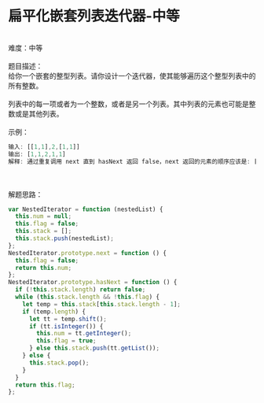 # 扁平化嵌套列表迭代器-中等

<br />难度：中等<br />
<br />题目描述：<br />给你一个嵌套的整型列表。请你设计一个迭代器，使其能够遍历这个整型列表中的所有整数。<br />
<br />列表中的每一项或者为一个整数，或者是另一个列表。其中列表的元素也可能是整数或是其他列表。<br />
<br />示例：

```javascript
输入: [[1,1],2,[1,1]]
输出: [1,1,2,1,1]
解释: 通过重复调用 next 直到 hasNext 返回 false，next 返回的元素的顺序应该是: [1,1,2,1,1]。

```

<br />
<br />解题思路：

```javascript
var NestedIterator = function (nestedList) {
  this.num = null;
  this.flag = false;
  this.stack = [];
  this.stack.push(nestedList);
};
NestedIterator.prototype.next = function () {
  this.flag = false;
  return this.num;
};
NestedIterator.prototype.hasNext = function () {
  if (!this.stack.length) return false;
  while (this.stack.length && !this.flag) {
    let temp = this.stack[this.stack.length - 1];
    if (temp.length) {
      let tt = temp.shift();
      if (tt.isInteger()) {
        this.num = tt.getInteger();
        this.flag = true;
      } else this.stack.push(tt.getList());
    } else {
      this.stack.pop();
    }
  }
  return this.flag;
};
```
